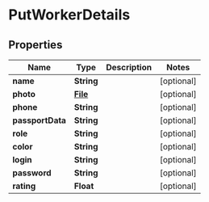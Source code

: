 # PutWorkerDetails

## Properties
Name | Type | Description | Notes
------------ | ------------- | ------------- | -------------
**name** | **String** |  |  [optional]
**photo** | [**File**](File.md) |  |  [optional]
**phone** | **String** |  |  [optional]
**passportData** | **String** |  |  [optional]
**role** | **String** |  |  [optional]
**color** | **String** |  |  [optional]
**login** | **String** |  |  [optional]
**password** | **String** |  |  [optional]
**rating** | **Float** |  |  [optional]
